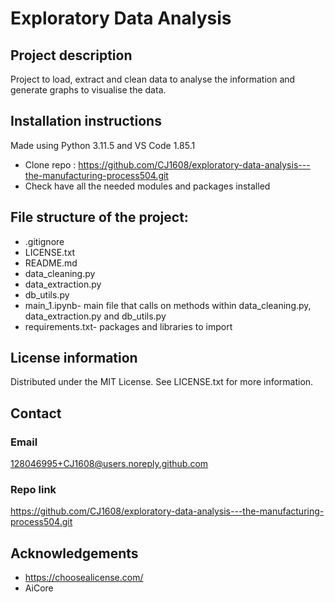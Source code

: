 # Exploratory Data Analysis


## Project description
Project to load, extract and clean data to analyse the information and generate graphs to visualise the data. 

## Installation instructions
Made using Python 3.11.5 and VS Code 1.85.1 

- Clone repo : https://github.com/CJ1608/exploratory-data-analysis---the-manufacturing-process504.git
- Check have all the needed modules and packages installed

## File structure of the project:
- .gitignore
- LICENSE.txt
- README.md
- data_cleaning.py
- data_extraction.py
- db_utils.py
- main_1.ipynb- main file that calls on methods within data_cleaning.py, data_extraction.py and db_utils.py
- requirements.txt- packages and libraries to import

  
## License information
Distributed under the MIT License. See LICENSE.txt for more information. 

## Contact 
### Email
128046995+CJ1608@users.noreply.github.com 
### Repo link
https://github.com/CJ1608/exploratory-data-analysis---the-manufacturing-process504.git

## Acknowledgements
- https://choosealicense.com/
- AiCore
